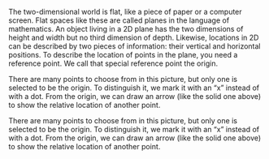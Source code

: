 

The two-dimensional world is flat, like a piece of paper or a computer screen.  Flat spaces like these are called planes in the language of mathematics.  An object living in a 2D plane has the two dimensions of height and width but no third dimension of depth.  Likewise, locations in 2D can be described by two pieces of information: their vertical and horizontal positions.  To describe the location of points in the plane, you need a reference point.  We call that special reference point the origin.


There are many points to choose from in this picture, but only one is selected to be the origin.  To distinguish it, we mark it with an “x” instead of with a dot.  From the origin, we can draw an arrow (like the solid one above) to show the relative location of another point.

There are many points to choose from in this picture, but only one is selected to be the origin.  To distinguish it, we mark it with an “x” instead of with a dot.  From the origin, we can draw an arrow (like the solid one above) to show the relative location of another point.